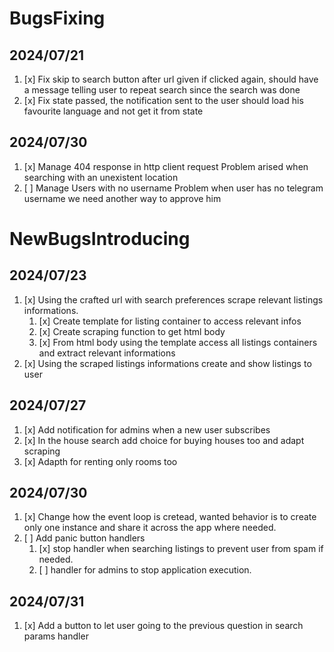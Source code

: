# BugsFixing

## 2024/07/21

1) [x] Fix skip to search button after url given if clicked again, should have a message telling user to repeat search since the search was done
2) [x] Fix state passed, the notification sent to the user should load his favourite language and not get it from state

## 2024/07/30

1) [x] Manage 404 response in http client request
   Problem arised when searching with an unexistent location
2) [ ] Manage Users with no username
   Problem when user has no telegram username we need another way to approve him


# NewBugsIntroducing

## 2024/07/23 

1) [x] Using the crafted url with search preferences scrape relevant listings informations.
   1) [x] Create template for listing container to access relevant infos
   2) [x] Create scraping function to get html body 
   3) [x] From html body using the template access all listings containers and extract relevant informations
2) [x] Using the scraped listings informations create and show listings to user

## 2024/07/27

1) [x] Add notification for admins when a new user subscribes
2) [x] In the house search add choice for buying houses too and adapt scraping
3) [x] Adapth for renting only rooms too

## 2024/07/30
1) [x] Change how the event loop is cretead, wanted behavior is to create only one instance and share it across the app where needed.
2) [ ] Add panic button handlers
   1) [x] stop handler when searching listings to prevent user from spam if needed.
   2) [ ] handler for admins to stop application execution.

## 2024/07/31
1) [x] Add a button to let user going to the previous question in search params handler
